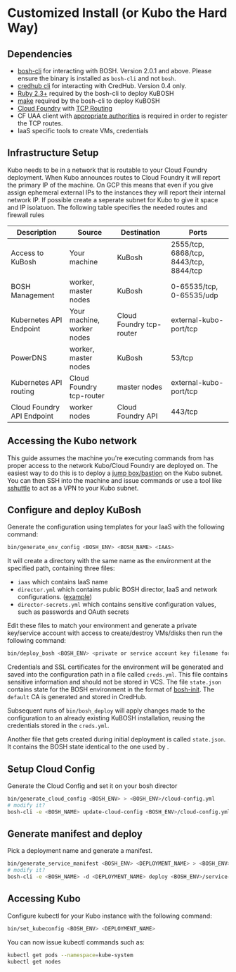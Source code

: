 # Customized Install (or Kubo the Hard Way)

## Dependencies
- [bosh-cli](https://bosh.io/docs/cli-v2.html) for interacting with BOSH. Version 2.0.1 and above. Please ensure the binary is installed as `bosh-cli` and not `bosh`.
- [credhub cli](https://github.com/pivotal-cf/credhub-cli/releases/tag/0.4.0) for interacting with CredHub. Version 0.4 only.
- [Ruby 2.3+](https://www.ruby-lang.org/en/downloads) required by the bosh-cli to deploy KuBOSH
- [make](https://www.gnu.org/software/make) required by the bosh-cli to deploy KuBOSH
- [Cloud Foundry](https://cloudfoundry.org) with [TCP Routing](https://docs.cloudfoundry.org/adminguide/enabling-tcp-routing.html)
- CF UAA client with
  [appropriate authorities](https://github.com/cloudfoundry-incubator/routing-api#configure-oauth-clients-manually-using-uaac-cli-for-uaa) 
   is required in order to register the TCP routes.
- IaaS specific tools to create VMs, credentials

## Infrastructure Setup

Kubo needs to be in a network that is routable to your Cloud Foundry deployment. When Kubo announces routes to Cloud Foundry it will report the primary IP of the machine. On GCP this means that even if you give assign ephemeral external IPs to the instances they will report their internal network IP. If possible create a seperate subnet for Kubo to give it space and IP isolatuon. The following table specifies the needed routes and firewall rules

| Description                | Source                     | Destination              | Ports                                  |
|----------------------------|----------------------------|--------------------------|----------------------------------------|
| Access to KuBosh           | Your machine               | KuBosh                   | 2555/tcp, 6868/tcp, 8443/tcp, 8844/tcp |
| BOSH Management            | worker, master nodes       | KuBosh                   | 0-65535/tcp, 0-65535/udp               |
| Kubernetes API Endpoint    | Your machine, worker nodes | Cloud Foundry tcp-router | external-kubo-port/tcp                 |
| PowerDNS                   | worker, master nodes       | KuBosh                   | 53/tcp                                 |
| Kubernetes API routing     | Cloud Foundry tcp-router   | master nodes             | external-kubo-port/tcp                 |
| Cloud Foundry API Endpoint | worker nodes               | Cloud Foundry API        | 443/tcp                                |

## Accessing the Kubo network

This guide assumes the machine you're executing commands from has proper access to the network Kubo/Cloud Foundry are deployed on. The easiest way to do this is to deploy a [jump box/bastion](https://en.wikipedia.org/wiki/Jump_server) on the Kubo subnet. You can then SSH into the machine and issue commands or use a tool like [sshuttle](https://github.com/apenwarr/sshuttle) to act as a VPN to your Kubo subnet.

## Configure and deploy KuBosh

Generate the configuration using templates for your IaaS with the following command:

```bash
bin/generate_env_config <BOSH_ENV> <BOSH_NAME> <IAAS>
```

It will create a directory with the same name as the environment at the specified path, containing three files:
- `iaas` which contains IaaS name
- `director.yml` which contains public BOSH director, IaaS and network configurations. ([example](https://github.com/pivotal-cf-experimental/kubo-deployment/blob/master/ci/environments/gcp/director.yml))
- `director-secrets.yml` which contains sensitive configuration values, such as passwords and OAuth secrets

Edit these files to match your environment and generate a private key/service account with access to create/destroy VMs/disks then run the following command:

```bash
bin/deploy_bosh <BOSH_ENV> <private or service account key filename for BOSH to use for deployments> 
```

Credentials and SSL certificates for the environment will be generated and saved into the configuration path in a file called `creds.yml`. This file contains sensitive information and should not be stored in VCS. The file `state.json` contains state for the BOSH environment in the format of [bosh-init](https://bosh.io/docs/using-bosh-init.html). The `default` CA is generated and stored in CredHub.

Subsequent runs of `bin/bosh_deploy` will apply changes made to the configuration to an already existing KuBOSH installation, reusing the credentials stored in the `creds.yml`.

Another file that gets created during initial deployment is called `state.json`. It contains the BOSH state identical to the one used by .

## Setup Cloud Config

Generate the Cloud Config and set it on your bosh director

```bash
bin/generate_cloud_config <BOSH_ENV> > <BOSH_ENV>/cloud-config.yml
# modify it?
bosh-cli -e <BOSH_NAME> update-cloud-config <BOSH_ENV>/cloud-config.yml
```

## Generate manifest and deploy

Pick a deployment name and generate a manifest.

```bash
bin/generate_service_manifest <BOSH_ENV> <DEPLOYMENT_NAME> > <BOSH_ENV>/service-manifest.yml
# modify it? 
bosh-cli -e <BOSH_NAME> -d <DEPLOYMENT_NAME> deploy <BOSH_ENV>/service-manifest.yml
```

## Accessing Kubo

Configure kubectl for your Kubo instance with the following command:

```bash
bin/set_kubeconfig <BOSH_ENV> <DEPLOYMENT_NAME>
```

You can now issue kubectl commands such as:
```bash
kubectl get pods --namespace=kube-system
kubectl get nodes
```

